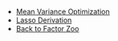- [Mean Variance Optimization](/factor_zoo/toolkit/mean_var_opt.md)
- [Lasso Derivation](/factor_zoo/toolkit/lasso_derivation.md)
- [Back to Factor Zoo](/factor_zoo/README.md)